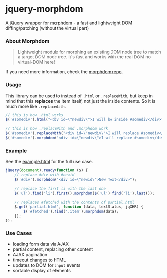 # jquery-morphdom

A jQuery wrapper for [morphdom](https://github.com/patrick-steele-idem/morphdom/) - a fast and lightweight DOM diffing/patching (without the virtual part)

### About Morphdom

> Lightweight module for morphing an existing DOM node tree to match a target DOM node tree. It's fast and works with the real DOM no virtual-DOM here!

If you need more information, check the [morphdom repo](https://github.com/patrick-steele-idem/morphdom/#morphdom).

### Usage

This library can be used to instead of `.html` or `.replaceWith`, but keep in mind that this **replaces** the item itself, not just the inside contents. So it is much more like `.replaceWith`.

```js
// this is how .html works
$('#somediv').html("<div id=\"newdiv\">I will be inside #somediv</div>");

// this is how .replaceWith and .morphdom work
$('#somediv').replaceWith("<div id=\"newdiv\">I will replace #somediv</div>");
$('#somediv').morphdom("<div id=\"newdiv\">I will replace #somediv</div>");
```

### Example

See the [example.html](https://github.com/james2doyle/jquery-morphdom/blob/master/example.html) for the full use case.

```js
jQuery(document).ready(function ($) {
    // replace #div with #newid
    $('#div').morphdom("<div id=\"newid\">New Text</div>");

    // replace the first li with the last one
    $('ul').find('li').first().morphdom($('ul').find('li').last());

    // replaces #fetched with the contents of partial.html
    $.get('partial.html', function (data, textStatus, jqXHR) {
        $('#fetched').find('.item').morphdom(data);
    });
});
```

### Use Cases

* loading form data via AJAX
* partial content, replacing other content
* AJAX pagination
* timeout changes to HTML
* updates to DOM for `input` events
* sortable display of elements
